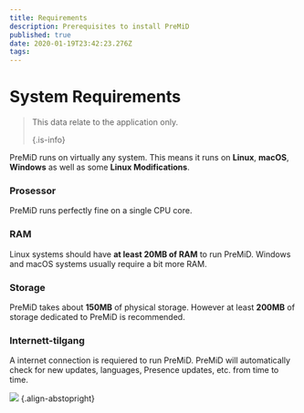 ```yaml
---
title: Requirements
description: Prerequisites to install PreMiD
published: true
date: 2020-01-19T23:42:23.276Z
tags:
---
```


# System Requirements

> This data relate to the application only. 
> 
> {.is-info}

PreMiD runs on virtually any system. This means it runs on **Linux**, **macOS**, **Windows** as well as some **Linux Modifications**.

### Prosessor
PreMiD runs perfectly fine on a single CPU core.

### RAM
Linux systems should have **at least 20MB of RAM** to run PreMiD. Windows and macOS systems usually require a bit more RAM.

### Storage
PreMiD takes about **150MB** of physical storage. However at least **200MB** of storage dedicated to PreMiD is recommended.

### Internett-tilgang
A internet connection is requiered to run PreMiD. PreMiD will automatically check for new updates, languages, Presence updates, etc. from time to time.

![](https://a.icons8.com/ViUXyjOj/f4tFww/svg.svg) {.align-abstopright}